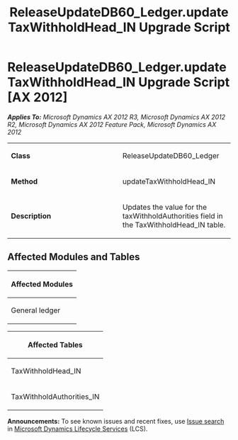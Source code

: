 ﻿---
title: ReleaseUpdateDB60_Ledger.updateTaxWithholdHead_IN Upgrade Script
TOCTitle: ReleaseUpdateDB60_Ledger.updateTaxWithholdHead_IN Upgrade Script
ms:assetid: b06a5850-05d6-c954-bc56-79b71891d95b
ms:mtpsurl: https://msdn.microsoft.com/en-us/library/JJ686596(v=AX.60)
ms:contentKeyID: 49710550
ms.date: 05/18/2015
mtps_version: v=AX.60
---

# ReleaseUpdateDB60\_Ledger.updateTaxWithholdHead\_IN Upgrade Script [AX 2012]


_**Applies To:** Microsoft Dynamics AX 2012 R3, Microsoft Dynamics AX 2012 R2, Microsoft Dynamics AX 2012 Feature Pack, Microsoft Dynamics AX 2012_

<table>
<colgroup>
<col style="width: 50%" />
<col style="width: 50%" />
</colgroup>
<tbody>
<tr class="odd">
<td><p><strong>Class</strong></p></td>
<td><p>ReleaseUpdateDB60_Ledger</p></td>
</tr>
<tr class="even">
<td><p><strong>Method</strong></p></td>
<td><p>updateTaxWithholdHead_IN</p></td>
</tr>
<tr class="odd">
<td><p><strong>Description</strong></p></td>
<td><p>Updates the value for the taxWithholdAuthorities field in the TaxWithholdHead_IN table.</p></td>
</tr>
</tbody>
</table>


## Affected Modules and Tables

<table>
<colgroup>
<col style="width: 100%" />
</colgroup>
<thead>
<tr class="header">
<th><p>Affected Modules</p></th>
</tr>
</thead>
<tbody>
<tr class="odd">
<td><p>General ledger</p></td>
</tr>
</tbody>
</table>


<table>
<colgroup>
<col style="width: 100%" />
</colgroup>
<thead>
<tr class="header">
<th><p>Affected Tables</p></th>
</tr>
</thead>
<tbody>
<tr class="odd">
<td><p>TaxWithholdHead_IN</p></td>
</tr>
<tr class="even">
<td><p>TaxWithholdAuthorities_IN</p></td>
</tr>
</tbody>
</table>

  
**Announcements:** To see known issues and recent fixes, use [Issue search](http://go.microsoft.com/fwlink/?linkid=389258) in [Microsoft Dynamics Lifecycle Services](http://go.microsoft.com/fwlink/?linkid=306505) (LCS).

